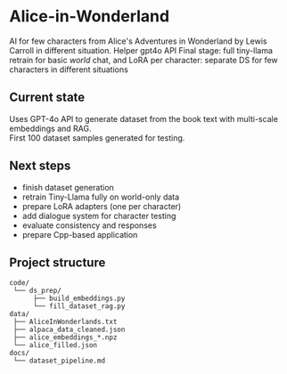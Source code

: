 # Alice-in-Wonderland
AI for few characters from Alice's Adventures in Wonderland by Lewis Carroll in different situation. Helper gpt4o API
Final stage: full tiny-llama retrain for basic *world* chat, and LoRA per character: separate DS for few characters in different situations

## Current state
Uses GPT-4o API to generate dataset from the book text with multi-scale embeddings and RAG.  
First 100 dataset samples generated for testing.

## Next steps
- finish dataset generation
- retrain Tiny-Llama fully on world-only data
- prepare LoRA adapters (one per character)
- add dialogue system for character testing
- evaluate consistency and responses
- prepare Cpp-based application

## Project structure
```text
code/
 └── ds_prep/
      ├── build_embeddings.py
      └── fill_dataset_rag.py
data/
 ├── AliceInWonderlands.txt
 ├── alpaca_data_cleaned.json
 ├── alice_embeddings_*.npz
 └── alice_filled.json
docs/
 └── dataset_pipeline.md
